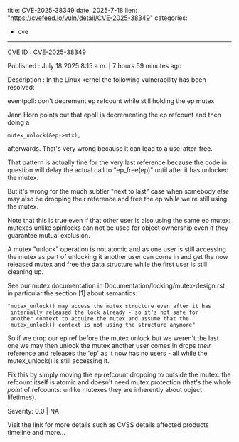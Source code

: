  
title: CVE-2025-38349
date: 2025-7-18
lien: "https://cvefeed.io/vuln/detail/CVE-2025-38349"
categories:
  - cve
---

CVE ID : CVE-2025-38349

Published :  July 18
2025
8:15 a.m. | 7 hours
59 minutes ago

Description : In the Linux kernel
the following vulnerability has been resolved:

eventpoll: don't decrement ep refcount while still holding the ep mutex

Jann Horn points out that epoll is decrementing the ep refcount and then
doing a

    mutex_unlock(&ep->mtx);

afterwards. That's very wrong
because it can lead to a use-after-free.

That pattern is actually fine for the very last reference
because the
code in question will delay the actual call to "ep_free(ep)" until after
it has unlocked the mutex.

But it's wrong for the much subtler "next to last" case when somebody
*else* may also be dropping their reference and free the ep while we're
still using the mutex.

Note that this is true even if that other user is also using the same ep
mutex: mutexes
unlike spinlocks
can not be used for object ownership
even if they guarantee mutual exclusion.

A mutex "unlock" operation is not atomic
and as one user is still
accessing the mutex as part of unlocking it
another user can come in
and get the now released mutex and free the data structure while the
first user is still cleaning up.

See our mutex documentation in Documentation/locking/mutex-design.rst
in particular the section [1] about semantics:

	"mutex_unlock() may access the mutex structure even after it has
	 internally released the lock already - so it's not safe for
	 another context to acquire the mutex and assume that the
	 mutex_unlock() context is not using the structure anymore"

So if we drop our ep ref before the mutex unlock
but we weren't the
last one
we may then unlock the mutex
another user comes in
drops
_their_ reference and releases the 'ep' as it now has no users - all
while the mutex_unlock() is still accessing it.

Fix this by simply moving the ep refcount dropping to outside the mutex:
the refcount itself is atomic
and doesn't need mutex protection (that's
the whole _point_ of refcounts: unlike mutexes
they are inherently
about object lifetimes).

Severity: 0.0 | NA

Visit the link for more details
such as CVSS details
affected products
timeline
and more...
